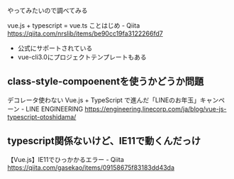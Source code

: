 やってみたいので調べてみる

vue.js + typescript = vue.ts ことはじめ - Qiita https://qiita.com/nrslib/items/be90cc19fa3122266fd7

- 公式にサポートされている
- vue-cli3.0にプロジェクトテンプレートもある

## class-style-compoenentを使うかどうか問題

デコレータ使わない Vue.js + TypeScript で進んだ「LINEのお年玉」キャンペーン - LINE ENGINEERING https://engineering.linecorp.com/ja/blog/vue-js-typescript-otoshidama/

## typescript関係ないけど、IE11で動くんだっけ

【Vue.js】IE11でひっかかるエラー - Qiita https://qiita.com/gasekao/items/09158675f83183dd43da
